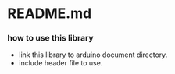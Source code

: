 # README.md

### how to use this library

- link this library to arduino document directory.
- include header file to use.
